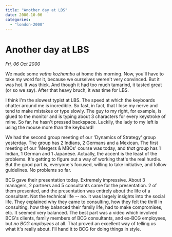 ```yaml
---
title: "Another day at LBS"
date: 2000-10-06
categories: 
  - "london-2000"
---
```


# Another day at LBS

*Fri, 06 Oct 2000*

We made some _vatha kozhambu_ at home this morning. Now, you'll have to take my word for it, because we ourselves weren't very convinced. But it was hot. It was thick. And though it had too much tamarind, it tasted great (or so we say). After that heavy bruch, it was time for LBS.

I think I'm the slowest typist at LBS. The speed at which the keyboards chatter around me is incredible. So fast, in fact, that I lose my nerve and tend to make mistakes or type slowly. The guy to my right, for example, is glued to the monitor and is typing about 3 characters for every keystroke of mine. So far, he hasn't pressed backspace. Luckily, the lady to my left is using the mouse more than the keyboard!

We had the second group meeting of our 'Dynamics of Strategy' group yesterday. The group has 2 Indians, 2 Germans and a Mexican. The first meeting of our 'Mergers & MBOs' course was today, and _that_ group has 1 Indian, 1 German and 1 Japanese. Actually, the accent is the least of the problems. It's getting to figure out a way of working that's the real hurdle. But the good part is, everyone's focused, willing to take initiative, and follow guidelines. No problems so far.

BCG gave their presentation today. Extremely impressive. About 3 managers, 2 partners and 5 consultants came for the presentation. 2 of them presented, and the presentation was entirely about the life of a consultant. Not the technical life -- no. It was largely insights into the social life. They explained why they came to consulting, how they felt the thrill in consulting, how they balanced their family life, had to make compromises, etc. It seemed very balanced. The best part was a video which involved BCG's clients, family members of BCG consultants, and ex-BCG employees, but _no BCG employees_ at all. That proved an excellent way of telling us what it's really about. I'll hand it to BCG for doing things in style.